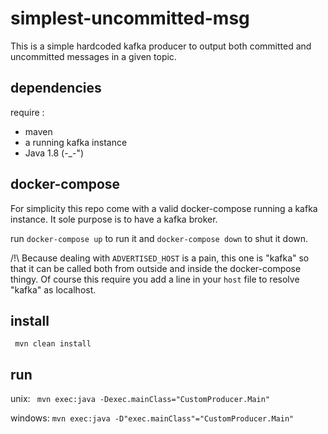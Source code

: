 # simplest-uncommitted-msg

This is a simple hardcoded kafka producer to output both committed and uncommitted messages in a given topic.

## dependencies

require :
- maven
- a running kafka instance
- Java 1.8 (-_-")

## docker-compose

For simplicity this repo come with a valid docker-compose running a kafka instance.
It sole purpose is to have a kafka broker.

run `docker-compose up` to run it and `docker-compose down` to shut it down.

/!\ Because dealing with `ADVERTISED_HOST` is a pain, this one is "kafka" so that it can be called both from outside and inside the docker-compose thingy.
Of course this  require you add a line in your `host` file to resolve "kafka" as localhost.

## install

` mvn clean install`

## run

unix:
` mvn exec:java -Dexec.mainClass="CustomProducer.Main"`

windows:
`mvn exec:java -D"exec.mainClass"="CustomProducer.Main"`


